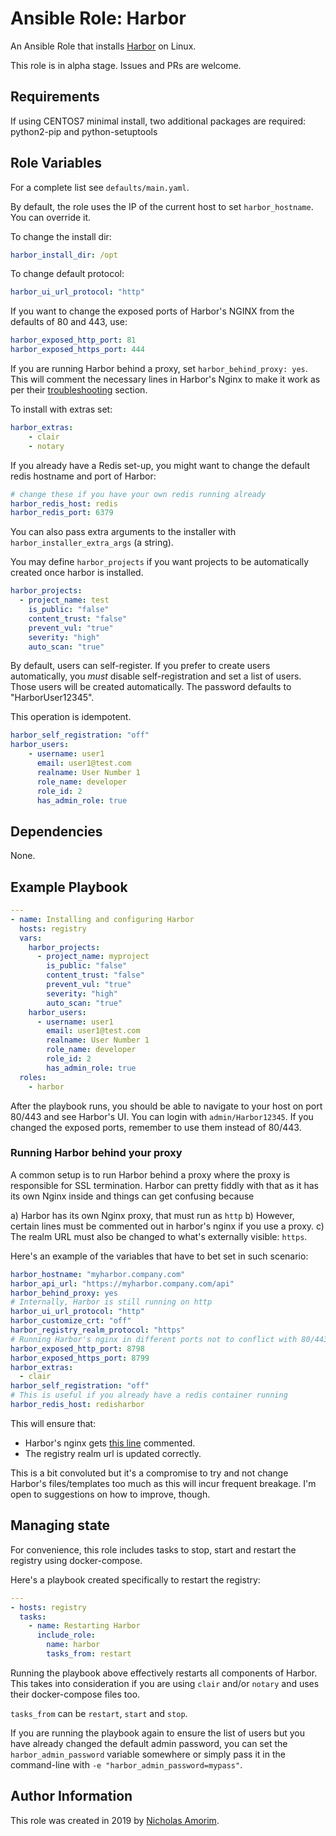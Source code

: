 # Ansible Role: Harbor

An Ansible Role that installs [Harbor](https://github.com/goharbor/harbor) on Linux.

This role is in alpha stage. Issues and PRs are welcome.

## Requirements

If using CENTOS7 minimal install, two additional packages are required: python2-pip and python-setuptools

## Role Variables

For a complete list see `defaults/main.yaml`.

By default, the role uses the IP of the current host to set `harbor_hostname`. You can override it.

To change the install dir:

```yaml
harbor_install_dir: /opt
```

To change default protocol:

```yaml
harbor_ui_url_protocol: "http"
```

If you want to change the exposed ports of Harbor's NGINX from the defaults of 80 and 443, use:

```yaml
harbor_exposed_http_port: 81
harbor_exposed_https_port: 444
```

If you are running Harbor behind a proxy, set `harbor_behind_proxy: yes`. This will comment the necessary lines in Harbor's Nginx to make it work as per their [troubleshooting](https://github.com/vmware/harbor/blob/master/docs/installation_guide.md#troubleshooting) section.

To install with extras set:

```yaml
harbor_extras:
    - clair
    - notary
```

If you already have a Redis set-up, you might want to change the default redis hostname and port of Harbor:

```yaml
# change these if you have your own redis running already
harbor_redis_host: redis
harbor_redis_port: 6379
```

You can also pass extra arguments to the installer with `harbor_installer_extra_args` (a string).

You may define `harbor_projects` if you want projects to be automatically created once harbor is installed.

```yaml
harbor_projects:
  - project_name: test
    is_public: "false"
    content_trust: "false"
    prevent_vul: "true"
    severity: "high"
    auto_scan: "true"
```


By default, users can self-register. If you prefer to create users automatically, you _must_ disable self-registration and set a list of users. Those users will be created automatically. The password defaults to "HarborUser12345".

This operation is idempotent.

```yaml
harbor_self_registration: "off"
harbor_users:
    - username: user1
      email: user1@test.com
      realname: User Number 1
      role_name: developer
      role_id: 2
      has_admin_role: true
```

## Dependencies

None.

## Example Playbook

```yaml
---
- name: Installing and configuring Harbor
  hosts: registry
  vars:
    harbor_projects:
      - project_name: myproject
        is_public: "false"
        content_trust: "false"
        prevent_vul: "true"
        severity: "high"
        auto_scan: "true"
    harbor_users:
      - username: user1
        email: user1@test.com
        realname: User Number 1
        role_name: developer
        role_id: 2
        has_admin_role: true
  roles:
    - harbor
```

After the playbook runs, you should be able to navigate to your host on port 80/443 and see Harbor's UI. You can login with `admin/Harbor12345`. If you changed the exposed ports, remember to use them instead of 80/443.

### Running Harbor behind your proxy

A common setup is to run Harbor behind a proxy where the proxy is responsible for SSL termination. Harbor can pretty fiddly with that as it has its own Nginx inside and things can get confusing because

a) Harbor has its own Nginx proxy, that must run as `http`
b) However, certain lines must be commented out in harbor's nginx if you use a proxy.
c) The realm URL must also be changed to what's externally visible: `https`.

Here's an example of the variables that have to bet set in such scenario:

```yaml
harbor_hostname: "myharbor.company.com"
harbor_api_url: "https://myharbor.company.com/api"
harbor_behind_proxy: yes
# Internally, Harbor is still running on http
harbor_ui_url_protocol: "http"
harbor_customize_crt: "off"
harbor_registry_realm_protocol: "https"
# Running Harbor's nginx in different ports not to conflict with 80/443
harbor_exposed_http_port: 8798
harbor_exposed_https_port: 8799
harbor_extras:
  - clair
harbor_self_registration: "off"
# This is useful if you already have a redis container running
harbor_redis_host: redisharbor
```

This will ensure that:

- Harbor's nginx gets [this line](https://github.com/goharbor/harbor/blob/master/docs/installation_guide.md#troubleshooting) commented.      
- The registry realm url is updated correctly.

This is a bit convoluted but it's a compromise to try and not change Harbor's files/templates too much as this will incur frequent breakage. I'm open to suggestions on how to improve, though.


## Managing state 

For convenience, this role includes tasks to stop, start and restart the registry using docker-compose.

Here's a playbook created specifically to restart the registry:

```yaml
---
- hosts: registry
  tasks:
    - name: Restarting Harbor
      include_role:
        name: harbor
        tasks_from: restart


```

Running the playbook above effectively restarts all components of Harbor. This takes into consideration if you are using `clair` and/or `notary` and uses their docker-compose files too.

`tasks_from` can be `restart`, `start` and `stop`.

If you are running the playbook again to ensure the list of users but you have already changed the default admin password, you can set the `harbor_admin_password` variable somewhere or simply pass it in the command-line with `-e "harbor_admin_password=mypass"`.

## Author Information

This role was created in 2019 by [Nicholas Amorim](https://github.com/nicholasamorim).
